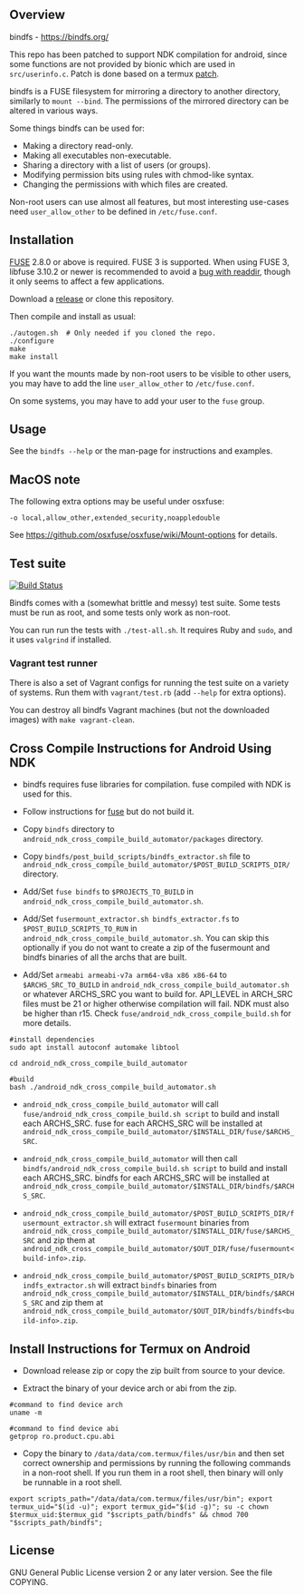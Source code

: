 
## Overview ##

bindfs  -  https://bindfs.org/

This repo has been patched to support NDK compilation for android, since some functions are not provided by bionic which are used in `src/userinfo.c`. Patch is done based on a termux [patch](https://github.com/termux/termux-packages/blob/master/ndk-patches/grp.h.patch). 

bindfs is a FUSE filesystem for mirroring a directory to another
directory, similarly to `mount --bind`. The permissions of the mirrored
directory can be altered in various ways.

Some things bindfs can be used for:
- Making a directory read-only.
- Making all executables non-executable.
- Sharing a directory with a list of users (or groups).
- Modifying permission bits using rules with chmod-like syntax.
- Changing the permissions with which files are created.

Non-root users can use almost all features, but most interesting
use-cases need `user_allow_other` to be defined in `/etc/fuse.conf`.


## Installation ##

[FUSE](https://github.com/libfuse/libfuse) 2.8.0 or above is required.
FUSE 3 is supported. When using FUSE 3, libfuse 3.10.2 or newer is
recommended to avoid a [bug with readdir](https://github.com/libfuse/libfuse/issues/583),
though it only seems to affect a few applications.

Download a [release](https://bindfs.org/downloads/) or clone this repository.

Then compile and install as usual:

    ./autogen.sh  # Only needed if you cloned the repo.
    ./configure
    make
    make install

If you want the mounts made by non-root users to be visible to other users,
you may have to add the line `user_allow_other` to `/etc/fuse.conf`.

On some systems, you may have to add your user to the `fuse` group.


## Usage ##

See the `bindfs --help` or the man-page for instructions and examples.


## MacOS note ##

The following extra options may be useful under osxfuse:

    -o local,allow_other,extended_security,noappledouble

See https://github.com/osxfuse/osxfuse/wiki/Mount-options for details.


## Test suite ##

[![Build Status](https://travis-ci.org/mpartel/bindfs.svg?branch=master)](https://travis-ci.org/mpartel/bindfs)

Bindfs comes with a (somewhat brittle and messy) test suite.
Some tests must be run as root, and some tests only work as non-root.

You can run run the tests with `./test-all.sh`.
It requires Ruby and `sudo`, and it uses `valgrind` if installed.

### Vagrant test runner ###

There is also a set of Vagrant configs for running the test suite on a variety
of systems. Run them with `vagrant/test.rb` (add `--help` for extra options).

You can destroy all bindfs Vagrant machines (but not the downloaded images)
with `make vagrant-clean`.


## Cross Compile Instructions for Android Using NDK ##

- bindfs requires fuse libraries for compilation. fuse compiled with NDK is used for this.

- Follow instructions for [fuse](https://github.com/agnostic-apollo/fuse) but do not build it.

- Copy `bindfs` directory to `android_ndk_cross_compile_build_automator/packages` directory.

- Copy `bindfs/post_build_scripts/bindfs_extractor.sh` file to `android_ndk_cross_compile_build_automator/$POST_BUILD_SCRIPTS_DIR/` directory.

- Add/Set `fuse bindfs` to `$PROJECTS_TO_BUILD` in `android_ndk_cross_compile_build_automator.sh`.

- Add/Set `fusermount_extractor.sh bindfs_extractor.fs` to `$POST_BUILD_SCRIPTS_TO_RUN` in `android_ndk_cross_compile_build_automator.sh`. You can skip this optionally if you do not want to create a zip of the fusermount and bindfs binaries of all the archs that are built.

- Add/Set `armeabi armeabi-v7a arm64-v8a x86 x86-64` to `$ARCHS_SRC_TO_BUILD` in `android_ndk_cross_compile_build_automator.sh` or whatever ARCHS_SRC you want to build for. API_LEVEL in ARCH_SRC files must be 21 or higher otherwise compilation will fail. NDK must also be higher than r15. Check `fuse/android_ndk_cross_compile_build.sh` for more details.

```
#install dependencies
sudo apt install autoconf automake libtool

cd android_ndk_cross_compile_build_automator

#build
bash ./android_ndk_cross_compile_build_automator.sh

```

- `android_ndk_cross_compile_build_automator` will call `fuse/android_ndk_cross_compile_build.sh script` to build and install each ARCHS_SRC. fuse for each ARCHS_SRC will be installed at `android_ndk_cross_compile_build_automator/$INSTALL_DIR/fuse/$ARCHS_SRC`.

- `android_ndk_cross_compile_build_automator` will then call `bindfs/android_ndk_cross_compile_build.sh script` to build and install each ARCHS_SRC. bindfs for each ARCHS_SRC will be installed at `android_ndk_cross_compile_build_automator/$INSTALL_DIR/bindfs/$ARCHS_SRC`.

- `android_ndk_cross_compile_build_automator/$POST_BUILD_SCRIPTS_DIR/fusermount_extractor.sh` will extract `fusermount` binaries from `android_ndk_cross_compile_build_automator/$INSTALL_DIR/fuse/$ARCHS_SRC` and zip them at `android_ndk_cross_compile_build_automator/$OUT_DIR/fuse/fusermount<build-info>.zip`.

- `android_ndk_cross_compile_build_automator/$POST_BUILD_SCRIPTS_DIR/bindfs_extractor.sh` will extract `bindfs` binaries from `android_ndk_cross_compile_build_automator/$INSTALL_DIR/bindfs/$ARCHS_SRC` and zip them at `android_ndk_cross_compile_build_automator/$OUT_DIR/bindfs/bindfs<build-info>.zip`.


## Install Instructions for Termux on Android ##

- Download release zip or copy the zip built from source to your device.

- Extract the binary of your device arch or abi from the zip.
```
#command to find device arch
uname -m

#command to find device abi
getprop ro.product.cpu.abi
```

- Copy the binary to `/data/data/com.termux/files/usr/bin` and then set correct ownership and permissions by running the following commands in a non-root shell. If you run them in a root shell, then binary will only be runnable in a root shell.
```
export scripts_path="/data/data/com.termux/files/usr/bin"; export termux_uid="$(id -u)"; export termux_gid="$(id -g)"; su -c chown $termux_uid:$termux_gid "$scripts_path/bindfs" && chmod 700 "$scripts_path/bindfs";
```


## License ##

GNU General Public License version 2 or any later version.
See the file COPYING.